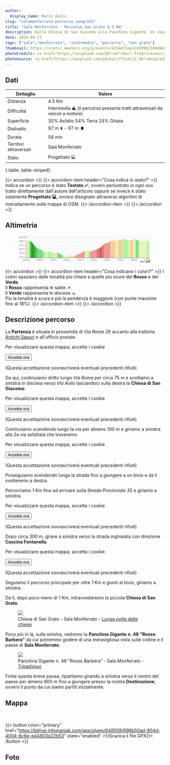 ```yaml
---
author:
  display_name: Marco Aiolo
slug: "salamonferrato-percorso_sangrato"
title: "Sala Monferrato - Percorso San Grato 4.5 Km"
description: Dalla Chiesa di San Giacomo alla Panchina Gigante. Un viaggio tra sapori e panorami
date: 2024-04-27
tags: ["sala","monferrato", "intermedia", "percorso", "san grato"]
thumbnail: https://static.meeters.org/p/events/62544f1ae2c029992160d8e9/dc2ede5d-6341-4828-bf94-dcd3fab1fa05.jpg
photoCredits: <a href="https://unsplash.com/@kfred">Karl Fredrickson</a>
photoSource: <a href="https://unsplash.com/photos/TYIzeCiZ_60">Unsplash</a>
---
```


## Dati

| Dettaglio | Valore |
| -- | ----------- |
| Distanza | 4.5 Km  |
| Difficoltà | Intermedia :warning: (il percorso presenta tratti attraversati da veicoli a motore) |
| Superficie | 30% Asfalto 54% Terra 16% Ghiaia  |
| Dislivello  | 97 m :arrow_down: - 97 m :arrow_up: |
| Durata | 56 min |
| Territori attraversati | Sala Monferrato |
| Stato | Progettato :computer: |
{.table .table-striped}

{{< accordion >}}
  {{< accordion-item header="Cosa indica lo stato?" >}}
    Indica se un percorso è stato **Testato :white_check_mark:**, ovvero perlustrato in ogni suo tratto direttamente dall'autore dell'articolo oppure se invece è stato solamente **Progettato :computer:**, ovvero disegnato attraverso algoritmi di instradamento sulle mappe di OSM.
  {{< /accordion-item >}}
{{< /accordion >}}

## Altimetria 

<figure class="figure">
  <img src="https://raw.githubusercontent.com/zelix888/monfit_site/main/routes/Sala%20Monferrato/Elevation-SalaMonferrato%20-%20San%20Grato.png" class="figure-img img-fluid w-100 rounded">
</figure>

{{< accordion >}}
  {{< accordion-item header="Cosa indicano i colori?" >}}
    I colori spaziano dalle tonalità più chiare a quelle più scure del **Rosso** e del **Verde**. </br>
    Il **Rosso** rappresenta le salite :arrow_upper_right:. </br>
    Il **Verde** rappresenta le discese :arrow_lower_right:. </br>
    Più la tonalità è scura e più la pendenza è maggiore (con punte massime fino al 18%).
  {{< /accordion-item >}}
{{< /accordion >}}

## Descrizione percorso

La **Partenza** è situata in prossimità di *Via Roma 26* accanto alla trattoria [Antichi Sapori](https://www.tripadvisor.it/Restaurant_Review-g2168026-d2166669-Reviews-Trattoria_Antichi_Sapori-Sala_Monferrato_Province_of_Alessandria_Piedmont.html) e all'ufficio postale.

<p class="text-center">
    <div class="google-maps-placeholder bg-body-tertiary text-center" 
         data-src="https://www.google.com/maps/embed?pb=!4v1714288216147!6m8!1m7!1sCKS0xQJEZkqKCs0tKUy49g!2m2!1d45.07476736275538!2d8.358616598778124!3f307.50681207316546!4f-1.2113427594599955!5f0.7820865974627469"
         data-width="600"
         data-height="450">
        <div class="placeholder-content">
            <p>Per visualizzare questa mappa, accetta i cookie</p>
            <button class="btn-accept-now">Accetta ora</button>
            <p class="small-text mt-4">(Questa accettazione sovrascriverà eventuali precedenti rifiuti)</p>
        </div>
    </div>
</p>

Da qui, continuiamo dritto lungo *Via Roma* per circa 75 m e svoltiamo a sinistra in discesa verso *Via Asilo* lasciandoci sulla destra la **Chiesa di San Giacomo**.

<p class="text-center">
    <div class="google-maps-placeholder bg-body-tertiary text-center" 
         data-src="https://www.google.com/maps/embed?pb=!4v1714308957874!6m8!1m7!1sURWQwuM7YueYKEGa3O81Og!2m2!1d45.07547053861458!2d8.35793742934801!3f246.54618214523182!4f-9.347784602715592!5f0.7820865974627469"
         data-width="600"
         data-height="450">
        <div class="placeholder-content">
            <p>Per visualizzare questa mappa, accetta i cookie</p>
            <button class="btn-accept-now">Accetta ora</button>
            <p class="small-text mt-4">(Questa accettazione sovrascriverà eventuali precedenti rifiuti)</p>
        </div>
    </div>
</p>

Continuiamo scendendo lungo la via per almeno 100 m e giriamo a sinistra alla 2a via asfaltata che troveremo.

<p class="text-center">
    <div class="google-maps-placeholder bg-body-tertiary text-center" 
         data-src="https://www.google.com/maps/embed?pb=!4v1714309099768!6m8!1m7!1sE-Rs2sNkfZAqTSnto0dXSg!2m2!1d45.07552551074179!2d8.356810069902096!3f313.4216257443084!4f-7.47073503690757!5f0.7820865974627469"
         data-width="600"
         data-height="450">
        <div class="placeholder-content">
            <p>Per visualizzare questa mappa, accetta i cookie</p>
            <button class="btn-accept-now">Accetta ora</button>
            <p class="small-text mt-4">(Questa accettazione sovrascriverà eventuali precedenti rifiuti)</p>
        </div>
    </div>
</p>

Proseguiamo scendendo lunga la strada fino a giungere a un bivio e da li svolteremo a destra.

Percorriamo 1 Km fino ad arrivare sulla *Strada Provinciale 35* e giriamo a sinistra. 

<p class="text-center">
    <div class="google-maps-placeholder bg-body-tertiary text-center" 
         data-src="https://www.google.com/maps/embed?pb=!4v1714309613337!6m8!1m7!1sg-7D6O3nU1pdoLGzU7NV8Q!2m2!1d45.08217446190287!2d8.3502061649697!3f267.61613499872027!4f3.733370651030782!5f0.7820865974627469"
         data-width="600"
         data-height="450">
        <div class="placeholder-content">
            <p>Per visualizzare questa mappa, accetta i cookie</p>
            <button class="btn-accept-now">Accetta ora</button>
            <p class="small-text mt-4">(Questa accettazione sovrascriverà eventuali precedenti rifiuti)</p>
        </div>
    </div>
</p>

Dopo circa 300 m, girare a sinistra verso la strada inghiaiata con direzione **Cascina Fontanella**.

<p class="text-center">
    <div class="google-maps-placeholder bg-body-tertiary text-center" 
         data-src="https://www.google.com/maps/embed?pb=!4v1714311970983!6m8!1m7!1sXBXL2ahgSdT2J39m79dvyw!2m2!1d45.08320675557807!2d8.34695974153549!3f278.7119643609555!4f-7.211498228564281!5f1.5053915700246976"
         data-width="600"
         data-height="450">
        <div class="placeholder-content">
            <p>Per visualizzare questa mappa, accetta i cookie</p>
            <button class="btn-accept-now">Accetta ora</button>
            <p class="small-text mt-4">(Questa accettazione sovrascriverà eventuali precedenti rifiuti)</p>
        </div>
    </div>
</p>

Seguiamo il percorso principale per oltre 1 Km e giunti al bivio, giriamo a sinistra.

Da lì, dopo poco meno di 1 Km, intravvederemo la piccola **Chiesa di San Grato**. 

<figure class="figure">
  <img src="https://www.lunganottedellechiese.com/wp-content/uploads/2023/06/SAN-GRATO-2-scaled.jpg" class="figure-img img-fluid rounded">
  <figcaption class="figure-caption">Chiesa di San Grato - Sala Monferrato - <a href="https://www.lunganottedellechiese.com">Lunga notte delle chiese</a></figcaption>
</figure>

Poco più in là, sulla sinistra, vedremo la **Panchina Gigante n. 48 "Rosso Barbera"** da cui potremmo godere di una meravigliosa vista sulle colline e il paese di **Sala Monferrato**.

<figure class="figure">
  <img src="https://dynamic-media-cdn.tripadvisor.com/media/photo-o/23/7c/4a/49/caption.jpg?w=1200&h=1200&s=1" class="figure-img img-fluid rounded">
  <figcaption class="figure-caption">Panchina Gigante n. 48 "Rosso Barbera" - Sala Monferrato - <a href="https://www.tripadvisor.it">Tripadvisor</a></figcaption>
</figure>

Finita questa breve pausa, ripartiamo girando a sinistra verso il centro del paese per almeno 800 m fino a giungere presso la nostra **Destinazione**, ovvero il punto da cui siamo partiti inizialmente.

## Mappa

<div id="map_salamonferrato_sangrato" class="ratio ratio-16x9 w-100 rounded"></div> </br>

{{< button color="primary" href="https://kdrive.infomaniak.com/app/share/648509/698b50ad-904d-4004-8c6e-e44803e22b53" state="enabled" >}}Scarica il file GPX{{< /button >}}

## Foto